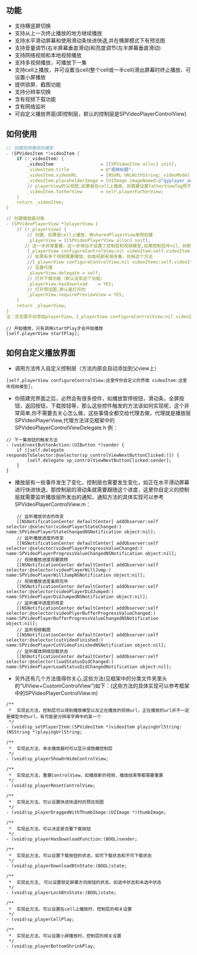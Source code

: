 ## 功能
* 支持横竖屏切换
* 支持从上一次终止播放的地方继续播放
* 支持水平滑动屏幕和使用滑动条快进快退,并在横屏模式下有预览图
* 支持音量调节(右半屏幕垂直滑动)和亮度调节(左半屏幕垂直滑动)
* 支持网络视频和本地视频播放
* 支持多视频播放，可播放下一集
* 支持cell上播放，并可设置当cell(整个cell或一半cell)滑出屏幕时终止播放、可设置小屏播放
* 提供锁屏、截图功能
* 支持分辨率切换
* 含有视频下载功能
* 含有网络监听
* 可自定义播放界面(即控制层，默认的控制层是SPVideoPlayerControlView)

## 如何使用
```C
// 创建视频播放的模型
- (SPVideoItem *)videoItem { 
    if (!_videoItem) {
        _videoItem                  = [[SPVideoItem alloc] init];
        _videoItem.title            = @"视频标题";
        _videoItem.videoURL         = [NSURL URLWithString:_videoModel.playUrl];
        _videoItem.placeholderImage = [UIImage imageNamed:@"qyplayer_aura2_background_normal_iphone_375x211_"];
        // playerView的父视图,如果是在cell上播放，则需要设置fatherViewTag而不是fatherView,fatherViewTag就是playerView父视图的tag值
        _videoItem.fatherView       = self.playerFatherView;
    }
    return _videoItem;
}

// 创建播放器对象
- (SPVideoPlayerView *)playerView {
    if (!_playerView) {
        // 创建，如果是cell上播放，用sharedPlayerView单例创建
        _playerView = [[SPVideoPlayerView alloc] init];
       // 这一步非常重要，这一步相当于设置了控制层和视频模型,如果控制层传nil，则默认自带的的控制层
        [_playerView configureControlView:nil videoItem:self.videoItem]; 
        // 如果有多个视频需要播放，如电视剧有很多集，则用这个方法
        //[_playerView configureControlView:nil videoItems:self.videoItems];
        // 设置代理
        _playerView.delegate = self;
        // 打开下载功能（默认没有这个功能）
        _playerView.hasDownload    = YES;
        // 打开预览图,默认是打开的
        _playerView.requirePreviewView = YES;
    }
    return _playerView;
}
注：您无需手动添加playerView，[_playerView configureControlView:nil videoItem:self.videoItem];这一步内部会自动将playerView添加到模型中指定的fatherView上去
``` 
```
// 开始播放，只有调用startPlay才会开始播放
[self.playerView startPlay];
```

## 如何自定义播放界面 
* 调用方法传入自定义控制层（方法内部会自动添加到父view上）
```
[self.playerView configureControlView:这里传你自定义的界面 videoItem:这里传视频模型];
```
* 你搭建完界面之后，必然会有很多控件，如播放暂停按钮，滑动条，全屏按钮，返回按钮，下载按钮等，那么这些控件触发的方法该如何实现呢，这个非常简单,你不需要去关心怎么做，这些事情全都交给代理去做，代理就是播放层SPVideoPlayerView,代理方法详见框架中的SPVideoPlayerControlViewDelegate.h 
例：
```
// 下一集按钮的触发方法
- (void)nextButtonAction:(UIButton *)sender {
    if ([self.delegate respondsToSelector:@selector(sp_controlViewNextButtonClicked:)]) {
        [self.delegate sp_controlViewNextButtonClicked:sender];
    }
}
```
* 播放层有一些事件发生了变化，控制层也需要发生变化，如正在水平滑动屏幕进行快进快退，那控制层的滑动条就需要跟随这个进度，这里你自定义的控制层就需要监听播放层所发出的通知，通知方法的具体实现可以参考SPVideoPlayerControlView.m：
```
    // 监听播放状态的改变
    [[NSNotificationCenter defaultCenter] addObserver:self selector:@selector(videoPlayerStateChanged:) name:SPVideoPlayerStateChangedNSNotification object:nil];
    // 监听播放进度的改变
    [[NSNotificationCenter defaultCenter] addObserver:self selector:@selector(videoPlayerProgressValueChanged:) name:SPVideoPlayerProgressValueChangedNSNotification object:nil];
    // 视频播放进度将要跳转
    [[NSNotificationCenter defaultCenter] addObserver:self selector:@selector(videoPlayerWillJump:) name:SPVideoPlayerWillJumpNSNotification object:nil];
    // 视频播放进度条转完毕
    [[NSNotificationCenter defaultCenter] addObserver:self selector:@selector(videoPlayerDidJumped:) name:SPVideoPlayerDidJumpedNSNotification object:nil];
    // 监听缓冲进度的改变
    [[NSNotificationCenter defaultCenter] addObserver:self selector:@selector(videoPlyerBufferProgressValueChanged:) name:SPVideoPlayerBufferProgressValueChangedNSNotification object:nil];
    // 监听视频截图
    [[NSNotificationCenter defaultCenter] addObserver:self selector:@selector(cutVideoFinished:) name:SPVideoPlayerCutVideoFinishedNSNotification object:nil];
    // 监听媒体网络加载状态
    [[NSNotificationCenter defaultCenter] addObserver:self selector:@selector(loadStatusDidChanged:) name:SPVideoPlayerLoadStatusDidChangedNotification object:nil];
```


* 另外还有几个方法值得你关心,这些方法(见框架中的分类文件夹里头的“UIView+CustomControlView”)如下：(这些方法的具体实现可以参考框架中的SPVideoPlayerControlView.m)
```
/** 
 *  实现此方法，控制层可以得到播放模型以及正在播放的视频url，正在播放的url并不一定是模型中的url，有可能是分辨率字典中的某一个
 */
- (void)sp_setPlayerItem:(SPVideoItem *)videoItem playingUrlString:(NSString *)playingUrlString;

/**
 *  实现此方法，单击播放器时可以显示或隐藏控制层
 */
- (void)sp_playerShowOrHideControlView;

/** 
 *  实现此方法，重置ControlView，如播放新的视频，播放结束等都需要重置
 */
- (void)sp_playerResetControlView;

/**
 *  实现此方法，可以设置快进快退时的预览视图
 */
- (void)sp_playerDraggedWithThumbImage:(UIImage *)thumbImage;

/** 
 *  实现此方法，可以决定是否要下载按钮
 */
- (void)sp_playerHasDownloadFunction:(BOOL)sender;

/**
 *  实现此方法，可以设置下载按钮的状态，如可下载状态和不可下载状态
 */
- (void)sp_playerDownloadBtnState:(BOOL)state;

/** 
 *  实现此方法, 可以设置锁定屏幕方向按钮的状态，如选中状态和未选中状态
 */
- (void)sp_playerLockBtnState:(BOOL)state;

/**
 *  实现此方法，可以设置在cell上播放时，控制层的相关设置
 */
- (void)sp_playerCellPlay;

/**
 *  实现此方法，可以设置小屏播放时，控制层的相关设置
 */
- (void)sp_playerBottomShrinkPlay;
```

